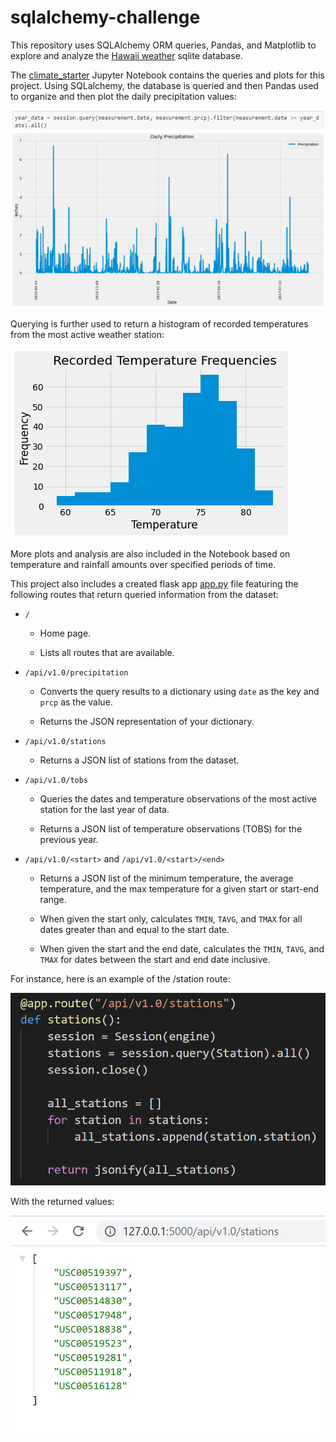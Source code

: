 # sqlalchemy-challenge

This repository uses SQLAlchemy ORM queries, Pandas, and Matplotlib to explore and analyze the [Hawaii weather](https://github.com/lmfao415/sqlalchemy-challenge/blob/main/Resources/hawaii.sqlite) sqlite database.

The [climate_starter](https://github.com/lmfao415/sqlalchemy-challenge/blob/main/climate_starter.ipynb) Jupyter Notebook contains the queries and plots for this project. 
Using SQLalchemy, the database is queried and then Pandas used to organize and then plot the daily precipitation values:

![q](https://github.com/lmfao415/sqlalchemy-challenge/blob/main/Resources/query.png?raw=true)
![sample](https://github.com/lmfao415/sqlalchemy-challenge/blob/main/Resources/precp.png?raw=true)

Querying is further used to return a histogram of recorded temperatures from the most active weather station:

![sample](https://github.com/lmfao415/sqlalchemy-challenge/blob/main/Resources/tempfreq.png)

More plots and analysis are also included in the Notebook based on temperature and rainfall amounts over specified periods of time.

This project also includes a created flask app [app.py](https://github.com/lmfao415/sqlalchemy-challenge/blob/main/app.py) file featuring the following routes that return queried information from the dataset:

* `/`

  * Home page.

  * Lists all routes that are available.

* `/api/v1.0/precipitation`

  * Converts the query results to a dictionary using `date` as the key and `prcp` as the value.

  * Returns the JSON representation of your dictionary.

* `/api/v1.0/stations`

  * Returns a JSON list of stations from the dataset.

* `/api/v1.0/tobs`
  * Queries the dates and temperature observations of the most active station for the last year of data.
  
  * Returns a JSON list of temperature observations (TOBS) for the previous year.

* `/api/v1.0/<start>` and `/api/v1.0/<start>/<end>`

  * Returns a JSON list of the minimum temperature, the average temperature, and the max temperature for a given start or start-end range.

  * When given the start only, calculates `TMIN`, `TAVG`, and `TMAX` for all dates greater than and equal to the start date.

  * When given the start and the end date, calculates the `TMIN`, `TAVG`, and `TMAX` for dates between the start and end date inclusive.
  
 For instance, here is an example of the /station route:
 
 ![app](https://github.com/lmfao415/sqlalchemy-challenge/blob/main/Resources/app2.png?raw=true)
 
 With the returned values:
 
 ![app](https://github.com/lmfao415/sqlalchemy-challenge/blob/main/Resources/app.png?raw=true)
